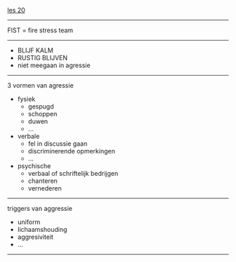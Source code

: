 [les 20](https://campusvesta.instructure.com/courses/826/pages/les-20-omgaan-met-agressie?module_item_id=14673)

---

FIST = fire stress team

---

- BLIJF KALM
- RUSTIG BLIJVEN
- niet meegaan in agressie

---

3 vormen van agressie
- fysiek
	- gespugd
	- schoppen
	- duwen
	- ...
- verbale
	- fel in discussie gaan
	- discriminerende opmerkingen
	- ...
- psychische
	- verbaal of schriftelijk bedrijgen
	- chanteren
	- vernederen

---

triggers van aggressie
- uniform
- lichaamshouding
- aggresiviteit
- ...

---

